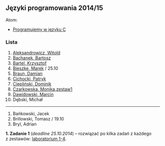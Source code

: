 ## Języki programowania 2014/15

Atom:

* [Programujemy w języku C](c-atom.md)


### Lista

1. [Aleksandrowicz, Witold](https://github.com/waleksandrowicz/zadania-z-basha)
1. [Bachanek, Bartosz](https://github.com/bbachanek/zadania-z-basha)
1. [Bartel, Krzysztof](https://github.com/deer667/zadania_z_basha/tree/master)
1. [Bieszke, Marek](https://github.com/Biemark/zadania-bash) / 25.10
1. [Braun, Damian](https://github.com/damianbraun/jpzadania)
1. [Cichocki, Patryk](https://github.com/pcichocki/jp-zad-ug)
1. [Ciepliński, Dominik](https://github.com/Mafferek/Programowanie---Na-Uczelni)
1. [Czarkowska, Monika](https://github.com/monika001/zadania-z-basha/),[zestaw1](https://github.com/monika001/Programowanie-w-C)
1. [Dawidowski, Marcin](https://github.com/mdawidowski/Zadania-z-basha)
1. Dębski, Michał

----

1. Bańkowski, Jacek
1. Brillowski, Tomasz / 19.10
1. Bryl, Adrian

<!--

1. Bar, Łukasz / 19.10 25.10
1. Bigus, Michał / 19.10, 25.10
1. Borawski, Rafał / 19.10, 25.10
1. Darecki, Filip / 19.10, 25.10
1. Drywa, Kamil / 19.10, 25.10
1. Ferenc, Robert / 19.10, 25.10
1. Gdaniec, Mateusz / 19.10, 25.10
1. Gil, Wojciech / 19.10, 25.10

-->

**1. Zadanie 1** (*deadline 25.10.2014*) –
rozwiązać po kilka zadań z każdego z zestawów:
[laboratorium 1-4](http://wbzyl.inf.ug.edu.pl/sp/exercises).
